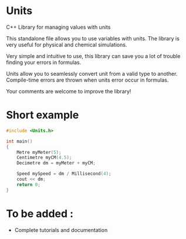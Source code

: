# Units
C++ Library for managing values with units


This standalone file allows you to use variables with units. The library is very useful for physical and chemical simulations. 

Very simple and intuitive to use, this library can save you a lot of trouble finding your errors in formulas.

Units allow you to seamlessly convert unit from a valid type to another. Compile-time errors are thrown when units error occur in formulas.

Your comments are welcome to improve the library!

# Short example

```C++
#include <Units.h>

int main()
{
    Metre myMeter(5);
    Centimetre myCM(4.5);
    Decimetre dm = myMeter + myCM;

    Speed mySpeed = dm / Millisecond(4);
    cout << dm;
    return 0;
}
```

# To be added :
- Complete tutorials and documentation

